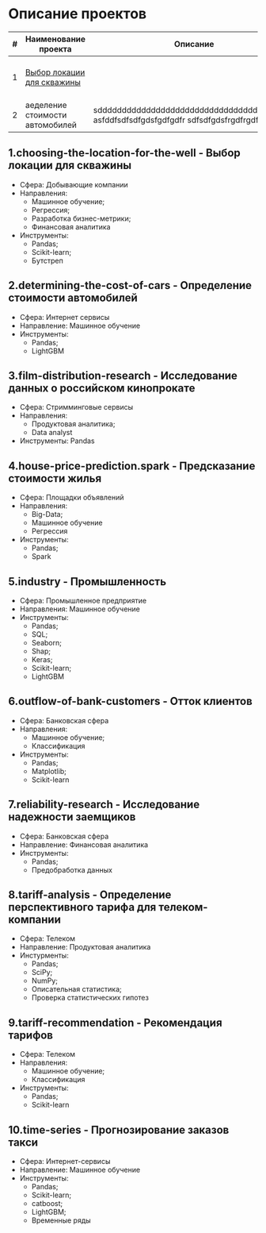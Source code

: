 # Описание проектов

|**#**|      **Наименование проекта**      |                      **Описание**                      |                      **Стек**                      |
|-----|------------------------------------|--------------------------------------------------------|----------------------------------------------------|
|  1  | [Выбор локации для скважины](https://github.com/nik-moment/practicum-example/tree/main/choosing-the-location-for-the-well) ||Pandas, Scikit-learn, Бустреп|
|2| aеделение стоимости автомобилей  |      sddddddddddddddddddddddddddddddddddddddssd asfddfsdfsdfgdsfgdfgdfr sdfsdfgdsfrgdfrgdf|  sdfsdgfdsg <br/> sdfdfgdf|




## 1.choosing-the-location-for-the-well - Выбор локации для скважины

- Сфера: Добывающие компании
- Направления:
  + Машинное обучение;
  + Регрессия;
  + Разработка бизнес-метрики;
  + Финансовая аналитика
- Инструменты:
  + Pandas;
  + Scikit-learn;
  + Бутстреп

## 2.determining-the-cost-of-cars - Определение стоимости автомобилей

- Сфера: Интернет сервисы
- Направление: Машинное обучение
- Инструменты:
  + Pandas;
  + LightGBM
 
## 3.film-distribution-research - Исследование данных о российском кинопрокате

- Сфера: Стримминговые сервисы
- Направления:
  + Продуктовая аналитика;
  + Data analyst
- Инструменты: Pandas

## 4.house-price-prediction.spark - Предсказание стоимости жилья

- Сфера: Площадки объявлений
- Направления:
  + Big-Data;
  + Машинное обучение
  + Регрессия
- Инструменты:
  + Pandas;
  + Spark

## 5.industry - Промышленность

- Сфера: Промышленное предприятие
- Направления: Машинное обучение
- Инструменты:
  + Pandas;
  + SQL;
  + Seaborn;
  + Shap;
  + Keras;
  + Scikit-learn;
  + LightGBM

## 6.outflow-of-bank-customers - Отток клиентов

- Сфера: Банковская сфера
- Направления:
  + Машинное обучение;
  + Классификация
- Инструменты:
  + Pandas;
  + Matplotlib;
  + Scikit-learn

## 7.reliability-research - Исследование надежности заемщиков

- Сфера: Банковская сфера
- Направление: Финансовая аналитика
- Инструменты:
  + Pandas;
  + Предобработка данных

## 8.tariff-analysis - Определение перспективного тарифа для телеком-компании

- Сфера: Телеком
- Направление: Продуктовая аналитика
- Инстурменты:
  + Pandas;
  + SciPy;
  + NumPy;
  + Описательная статистика;
  + Проверка статистических гипотез

## 9.tariff-recommendation - Рекомендация тарифов

- Сфера: Телеком
- Направления:
  + Машинное обучение;
  + Классификация
- Инструменты:
  + Pandas;
  + Scikit-learn

## 10.time-series - Прогнозирование заказов такси

- Сфера: Интернет-сервисы
- Направление: Машинное обучение
- Инструменты:
  + Pandas;
  + Scikit-learn;
  + catboost;
  + LightGBM;
  + Временные ряды
